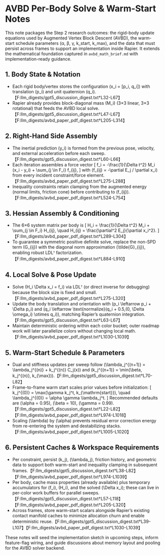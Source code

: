 # AVBD Per-Body Solve & Warm-Start Notes

This note packages the Step 2 research outcomes: the rigid-body update equations used by Augmented Vertex Block Descent (AVBD), the warm-start schedule parameters (α, β, γ, k_start, k_max), and the data that must persist across frames to support an implementation inside Rapier. It extends the mathematical foundation captured in `avbd_math_brief.md` with implementation-ready guidance.

## 1. Body State & Notation
- Each rigid body/vertex stores the configuration \(x_i = [p_i, q_i]\) with translation \(p_i\) and unit quaternion \(q_i\).【F:llm_digests/gpt5_discussion_digest.txt†L32-L67】
- Rapier already provides block-diagonal mass \(M_i\) (3×3 linear, 3×3 rotational) that feeds the AVBD local solve.【F:llm_digests/gpt5_discussion_digest.txt†L47-L67】【F:llm_digests/avbd_paper_pdf_digest.txt†L205-L314】

## 2. Right-Hand Side Assembly
- The inertial prediction \(y_i\) is formed from the previous pose, velocity, and external acceleration before each sweep.【F:llm_digests/gpt5_discussion_digest.txt†L60-L66】
- Each iteration assembles a force vector
  \[
  f_i = -\frac{1}{\Delta t^2} M_i (x_i - y_i) + \sum_{j \in F_i} f_{ij},
  \]
  with \(f_{ij} = -\partial E_j / \partial x_i\) from every incident constraint/force element.【F:llm_digests/avbd_paper_pdf_digest.txt†L275-L288】
- Inequality constraints retain clamping from the augmented energy (normal limits, friction cone) before contributing to \(f_{ij}\).【F:llm_digests/avbd_paper_pdf_digest.txt†L524-L754】

## 3. Hessian Assembly & Conditioning
- The 6×6 system matrix per body is
  \[
  H_i = \frac{1}{\Delta t^2} M_i + \sum_{j \in F_i} H_{ij}, \quad H_{ij} = \frac{\partial^2 E_j}{\partial x_i^2}.
  \]
  【F:llm_digests/avbd_paper_pdf_digest.txt†L289-L304】
- To guarantee a symmetric positive definite solve, replace the non-SPD term \(G_{ij}\) with the diagonal norm approximation \(\tilde{G}_{ij}\), enabling robust LDLᵀ factorization.【F:llm_digests/avbd_paper_pdf_digest.txt†L884-L910】

## 4. Local Solve & Pose Update
- Solve \(H_i \Delta x_i = f_i\) via LDLᵀ (or direct inverse for debugging) because the block size is fixed and small.【F:llm_digests/avbd_paper_pdf_digest.txt†L275-L320】
- Update the body translation and orientation with
  \(p_i \leftarrow p_i + \Delta p_i\) and
  \(q_i \leftarrow \text{normalize}(q_i + 0.5\,(0, \Delta \omega_i) \otimes q_i)\), matching Rapier’s quaternion integration.【F:llm_digests/gpt5_discussion_digest.txt†L63-L67】
- Maintain deterministic ordering within each color bucket; outer roadmap work will later parallelize colors without changing local math.【F:llm_digests/avbd_paper_pdf_digest.txt†L1030-L1039】

## 5. Warm-Start Schedule & Parameters
- Dual and stiffness updates per sweep follow
  \(\lambda_j^{(n+1)} = \lambda_j^{(n)} + k_j^{(n)} C_j(x)\) and
  \(k_j^{(n+1)} = \min(\beta\, k_j^{(n)}, k_{\max})\).【F:llm_digests/gpt5_discussion_digest.txt†L70-L82】
- Frame-to-frame warm start scales prior values before initialization:
  \[
  k_j^{(0)} = \max(\gamma k_j^t, k_{\mathrm{start}}), \quad \lambda_j^{(0)} = \alpha \gamma \lambda_j^t.
  \]
  Recommended defaults are \(\alpha = 0.95\), \(\beta = 10\), \(\gamma = 0.99\).【F:llm_digests/gpt5_discussion_digest.txt†L22-L82】【F:llm_digests/avbd_paper_pdf_digest.txt†L974-L1018】
- Scaling \(\lambda\) by \(\alpha\) prevents residual error correction energy from re-entering the system and destabilizing stacks.【F:llm_digests/avbd_paper_pdf_digest.txt†L1005-L1020】

## 6. Persistent Caches & Workspace Requirements
- Per constraint, persist \(k_j\), \(\lambda_j\), friction history, and geometric data to support both warm-start and inequality clamping in subsequent frames.【F:llm_digests/gpt5_discussion_digest.txt†L38-L82】【F:llm_digests/avbd_paper_pdf_digest.txt†L974-L1039】
- Per body, cache mass properties (already available) plus temporary accumulators for \(f_i\), \(H_i\), and the solved \(\Delta x_i\); these can live in per-color work buffers for parallel sweeps.【F:llm_digests/gpt5_discussion_digest.txt†L57-L118】【F:llm_digests/avbd_paper_pdf_digest.txt†L205-L320】
- Across frames, store warm-start scalars alongside Rapier’s existing contact manifold caches to minimize allocation churn and enable deterministic reuse.【F:llm_digests/gpt5_discussion_digest.txt†L39-L107】【F:llm_digests/avbd_paper_pdf_digest.txt†L1030-L1039】

These notes will seed the implementation sketch in upcoming steps, inform feature-flag wiring, and guide discussions about memory layout and pooling for the AVBD solver backend.

